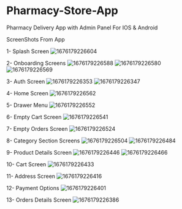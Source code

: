 # Pharmacy-Store-App
Pharmacy Delivery App with Admin Panel For IOS & Android


ScreenShots From App

1- Splash Screen
![1676179226604](https://user-images.githubusercontent.com/69278749/218294473-7f6a2cb2-a22c-4e89-9b81-720db759dc61.jpg)

2- Onboarding Screens
![1676179226588](https://user-images.githubusercontent.com/69278749/218294550-37459e6c-f2dc-4b8f-bca9-30f3b1ece548.jpg)
![1676179226580](https://user-images.githubusercontent.com/69278749/218294554-8626a4a1-f289-4cbe-b413-d4c25a57b4cb.jpg)
![1676179226569](https://user-images.githubusercontent.com/69278749/218294563-d6f707f8-8a31-4177-a93f-236534f215ab.jpg)

3- Auth Screen
![1676179226353](https://user-images.githubusercontent.com/69278749/218294582-5ffd1846-4c4f-4576-90d3-1b715a0e13cc.jpg)
![1676179226347](https://user-images.githubusercontent.com/69278749/218294588-ff82fc56-b75f-4990-b4fb-1a74738c0e64.jpg)

4- Home Screen
![1676179226562](https://user-images.githubusercontent.com/69278749/218294602-61ea5e9b-3292-4199-a903-76895d4718bf.jpg)

5- Drawer Menu
![1676179226552](https://user-images.githubusercontent.com/69278749/218294638-420b366a-474c-4b88-b4a1-a013fc48055d.jpg)

6- Empty Cart Screen
![1676179226541](https://user-images.githubusercontent.com/69278749/218294730-83dca0f7-e0af-4bb3-b15c-7f7c20b10efd.jpg)

7- Empty Orders Screen
![1676179226524](https://user-images.githubusercontent.com/69278749/218294744-63cf0836-12d4-4b1d-8b4a-9bde3980f906.jpg)

8- Category Section Screens
![1676179226504](https://user-images.githubusercontent.com/69278749/218294793-4f50f3d7-f251-411c-8022-0e08a9bde922.jpg)
![1676179226484](https://user-images.githubusercontent.com/69278749/218294798-a8889691-cfbf-44dc-91df-b2ab1ca49a45.jpg)


9- Product Details Screen
![1676179226446](https://user-images.githubusercontent.com/69278749/218294822-c940362b-b294-46ec-ab75-47de95c4d3c5.jpg)
![1676179226466](https://user-images.githubusercontent.com/69278749/218294830-15ca5168-5bcc-41a7-a761-b291ec18cf5c.jpg)

10- Cart Screen
![1676179226433](https://user-images.githubusercontent.com/69278749/218294855-15393def-ba94-4920-b28b-f96a3127080c.jpg)

11- Address Screen
![1676179226416](https://user-images.githubusercontent.com/69278749/218295011-e955539e-658a-4698-90d7-330a14986780.jpg)

12- Payment Options
![1676179226401](https://user-images.githubusercontent.com/69278749/218295021-4c2a3136-da1f-4191-80b4-5a23feff5378.jpg)

13- Orders Details Screen
![1676179226386](https://user-images.githubusercontent.com/69278749/218295040-b751a236-4c0c-45d3-9553-bf9929268f16.jpg)


